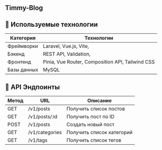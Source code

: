 ## Timmy-Blog

## 🚀 Используемые технологии

| Категория        | Технологии                                                                 |
|------------------|----------------------------------------------------------------------------|
| Фреймворки       | Laravel, Vue.js, Vite,                                            |
| Бэкенд           | REST API, Validation,                                 |
| Фронтенд         | Pinia, Vue Router, Composition API, Tailwind CSS                           |
| Базы данных      | MySQL                                                 |

## 📘 API Эндпоинты

| Метод | URL          | Описание                    |
|-------|--------------|-----------------------------|
| GET   | /v1/posts       | Получить список постов      |
| GET   | /v1/posts/:id   | Получить пост по ID         |
| POST  | /v1/posts       | Создать новый пост          |
| GET   | /v1/categories  | Получить список категорий   |
| GET   | /v1/tags        | Получить список тегов       |
